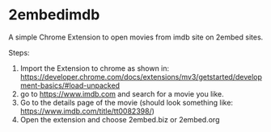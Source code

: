 # 2embedimdb
A simple Chrome Extension to open movies from imdb site on 2embed sites.

Steps:
1. Import the Extension to chrome as shown in: https://developer.chrome.com/docs/extensions/mv3/getstarted/development-basics/#load-unpacked
2. go to https://www.imdb.com and search for a movie you like.
3. Go to the details page of the movie (should look something like: https://www.imdb.com/title/tt0082398/)
4. Open the extension and choose 2embed.biz or 2embed.org
